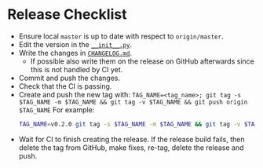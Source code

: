 # Release Checklist

- Ensure local `master` is up to date with respect to `origin/master`.
- Edit the version in the [`__init__.py`](../src/matplotlib-stubs/__init__.py).
- Write the changes in [`CHANGELOG.md`](../CHANGELOG.md).
  - If possible also write them on the release on GitHub afterwards since this is not handled by CI yet.
- Commit and push the changes.
- Check that the CI is passing.
- Create and push the new tag with: `TAG_NAME=<tag_name>; git tag -s $TAG_NAME -m $TAG_NAME && git tag -v $TAG_NAME && git push origin $TAG_NAME`
  For example:
  ```bash
  TAG_NAME=v0.2.0 git tag -s $TAG_NAME -m $TAG_NAME && git tag -v $TAG_NAME && git push origin $TAG_NAME
  ```
- Wait for CI to finish creating the release.
  If the release build fails, then delete the tag from GitHub, make fixes, re-tag, delete the release and push.
